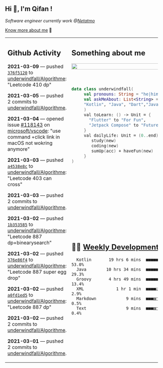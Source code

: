 <h2> Hi 👋, I'm Qifan ! </h2>
<p><em>Software engineer currently work @<a href="https://www.netatmo.com">Netatmo</a>
</em></p><p><a href="https://qifanyang.com/resume" target="_blank"> Know more about me</a> 🔭</p>
<table><tr><td valign="top" rowspan="2">

 ## Github Activity
 <!-- githubActivity starts -->
  **2021-03-09** — pushed [`376f5120`](https://api.github.com/repos/underwindfall/Algorithme/commits/376f51207fb91423bd2b1300f7f1a93d34afcb3f) to [underwindfall/Algorithme](https://api.github.com/repos/underwindfall/Algorithme): "Leetcode 410 dp"

  **2021-03-05** — pushed 2 commits to [underwindfall/Algorithme](https://api.github.com/repos/underwindfall/Algorithme).

  **2021-03-04** — opened issue [#118143](https://api.github.com/repos/microsoft/vscode/issues/118143) on [microsoft/vscode](https://api.github.com/repos/microsoft/vscode): "use command +click link in macOS not wokring anymore"

  **2021-03-03** — pushed [`a4538e8c`](https://api.github.com/repos/underwindfall/Algorithme/commits/a4538e8c52ae7b9a7a76572e375ad91a1114e26a) to [underwindfall/Algorithme](https://api.github.com/repos/underwindfall/Algorithme): "Leetcode 403 can cross"

  **2021-03-03** — pushed 2 commits to [underwindfall/Algorithme](https://api.github.com/repos/underwindfall/Algorithme).

  **2021-03-02** — pushed [`1b353585`](https://api.github.com/repos/underwindfall/Algorithme/commits/1b35358509774c1426bedf40229c012c1c3bccc4) to [underwindfall/Algorithme](https://api.github.com/repos/underwindfall/Algorithme): "Leetcode 887 dp+binearysearch"

  **2021-03-02** — pushed [`376e86f4`](https://api.github.com/repos/underwindfall/Algorithme/commits/376e86f4dc40143fe03d14681f948f9b0ba3f4ec) to [underwindfall/Algorithme](https://api.github.com/repos/underwindfall/Algorithme): "Leetcode 887 super egg drop"

  **2021-03-02** — pushed [`a0fd1ed5`](https://api.github.com/repos/underwindfall/Algorithme/commits/a0fd1ed5eecf6d8be9e75824f8794ee817a6610f) to [underwindfall/Algorithme](https://api.github.com/repos/underwindfall/Algorithme): "Leetcode 887 dp"

  **2021-03-02** — pushed 2 commits to [underwindfall/Algorithme](https://api.github.com/repos/underwindfall/Algorithme).

  **2021-03-01** — pushed 2 commits to [underwindfall/Algorithme](https://api.github.com/repos/underwindfall/Algorithme).
 <!-- githubActivity ends -->
 </td><td valign="top">

 ## Something about me
 <!-- profile starts -->
 <a href="https://github.com/underwindfall" width="100%">
  <img src="https://github-readme-stats.vercel.app/api?username=underwindfall&show_icons=true&icon_color=805AD5&text_color=718096&bg_color=ffffff00&hide_title=true&include_all_commits=true&count_private=true&hide_border=true" width="100%"/>
 </a>
 <br/>
 <br/>
 <br/>
 
 ```kotlin
 data class underwindfall(
      val pronouns: String = "he|him",
      val askMeAbout: List<String> = listOf(
      "Kotlin", "Java", "Dart","Javascript", "Typescript"
      )
      val toLearn: () -> Unit = {
        "Flutter" to "For Fun",
        "Jetpack Compose" to "Future"
      }
      val dailyLife: Unit = (0..end).reduce { acc, new ->	
         study(new)	
         coding(new)	
         sumUp(acc) + haveFun(new)	
      }
 )
 ```
 <!-- profile ends -->
 </td></tr><tr><td valign="top">

 ## 🏊‍♂️ <a href="https://gist.github.com/underwindfall/377ee88ba1fabd1e93516e48ca9c61eb" target="_blank">Weekly Development Breakdown</a>
  <!-- codeTime starts -->
  ```text
    Kotlin       19 hrs 6 mins  ■■■■■■■■■■■■■■■■◱□□□□□□□  53.0%
    Java        10 hrs 34 mins  ■■■■■■■■■■▥□□□□□□□□□□□□□  29.3%
    Groovy       4 hrs 49 mins  ■■■■■■▦□□□□□□□□□□□□□□□□□  13.4%
    XML             1 hr 1 min  ■■■■◱□□□□□□□□□□□□□□□□□□□   2.9%
    Markdown            9 mins  ■■■▥□□□□□□□□□□□□□□□□□□□□   0.5%
    Text                9 mins  ■■■▥□□□□□□□□□□□□□□□□□□□□   0.4%
  ```
  <!-- codeTime starts -->
  </td></tr></table>